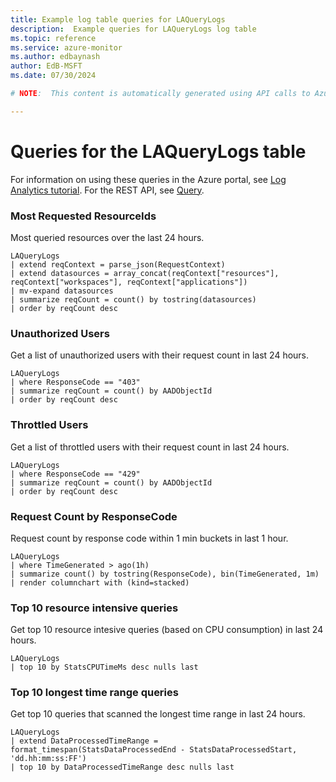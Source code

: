 ```yaml
---
title: Example log table queries for LAQueryLogs
description:  Example queries for LAQueryLogs log table
ms.topic: reference
ms.service: azure-monitor
ms.author: edbaynash
author: EdB-MSFT
ms.date: 07/30/2024

# NOTE:  This content is automatically generated using API calls to Azure. Any edits made on these files will be overwritten in the next run of the script. 

---
```


# Queries for the LAQueryLogs table

For information on using these queries in the Azure portal, see [Log Analytics tutorial](/azure/azure-monitor/logs/log-analytics-tutorial). For the REST API, see [Query](/rest/api/loganalytics/query).


### Most Requested ResourceIds  


Most queried resources over the last 24 hours.  

```query
LAQueryLogs
| extend reqContext = parse_json(RequestContext)
| extend datasources = array_concat(reqContext["resources"], reqContext["workspaces"], reqContext["applications"])
| mv-expand datasources
| summarize reqCount = count() by tostring(datasources)
| order by reqCount desc
```



### Unauthorized Users  


Get a list of unauthorized users with their request count in last 24 hours.  

```query
LAQueryLogs
| where ResponseCode == "403"
| summarize reqCount = count() by AADObjectId
| order by reqCount desc
```



### Throttled Users  


Get a list of throttled users with their request count in last 24 hours.  

```query
LAQueryLogs
| where ResponseCode == "429"
| summarize reqCount = count() by AADObjectId
| order by reqCount desc
```



### Request Count by ResponseCode  


Request count by response code within 1 min buckets in last 1 hour.  

```query
LAQueryLogs
| where TimeGenerated > ago(1h)
| summarize count() by tostring(ResponseCode), bin(TimeGenerated, 1m)
| render columnchart with (kind=stacked)
```



### Top 10 resource intensive queries  


Get top 10 resource intesive queries (based on CPU consumption) in last 24 hours.  

```query
LAQueryLogs
| top 10 by StatsCPUTimeMs desc nulls last 
```



### Top 10 longest time range queries  


Get top 10 queries that scanned the longest time range in last 24 hours.  

```query
LAQueryLogs
| extend DataProcessedTimeRange = format_timespan(StatsDataProcessedEnd - StatsDataProcessedStart, 'dd.hh:mm:ss:FF')
| top 10 by DataProcessedTimeRange desc nulls last 
```


